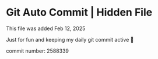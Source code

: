 # Git Auto Commit | Hidden File

This file was added Feb 12, 2025

Just for fun and keeping my daily git commit active 🤪

commit number: 2588339

